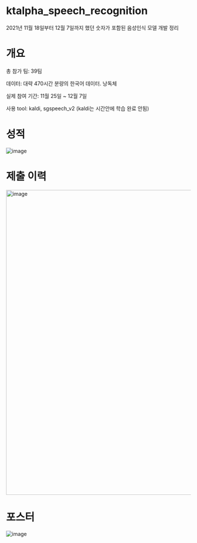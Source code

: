 # ktalpha_speech_recognition
2021년 11월 18일부터 12월 7일까지 했던 숫자가 포함된 음성인식 모델 개발 정리 




# 개요

총 참가 팀: 39팀

데이터: 대략 470시간 분량의 한국어 데이터. 낭독체

실제 참여 기간: 11월 25일 ~ 12월 7일

사용 tool: kaldi, sgspeech_v2 (kaldi는 시간안에 학습 완료 안됨)


# 성적

![image](https://user-images.githubusercontent.com/7467605/144986778-d58ce431-01a7-4074-973c-545d68964cf0.png)

# 제출 이력

<img width="832" alt="image" src="https://user-images.githubusercontent.com/7467605/144986734-2ef1df9d-e2a0-4f94-b89f-e6248aafc274.png">



# 포스터
![image](https://user-images.githubusercontent.com/7467605/144969143-29c28b37-6d5d-4535-8f2e-4d42d913f019.png)

